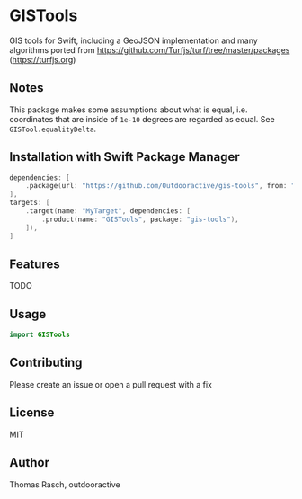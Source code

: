 # GISTools

GIS tools for Swift, including a GeoJSON implementation and many algorithms ported from https://github.com/Turfjs/turf/tree/master/packages (https://turfjs.org)

## Notes

This package makes some assumptions about what is equal, i.e. coordinates that are inside of `1e-10` degrees are regarded as equal. See `GISTool.equalityDelta`.

## Installation with Swift Package Manager

```swift
dependencies: [
    .package(url: "https://github.com/Outdooractive/gis-tools", from: "0.3.4"),
],
targets: [
    .target(name: "MyTarget", dependencies: [
        .product(name: "GISTools", package: "gis-tools"),
    ]),
]
```

## Features

TODO

## Usage

```swift
import GISTools
```

## Contributing

Please create an issue or open a pull request with a fix

## License

MIT

## Author

Thomas Rasch, outdooractive
